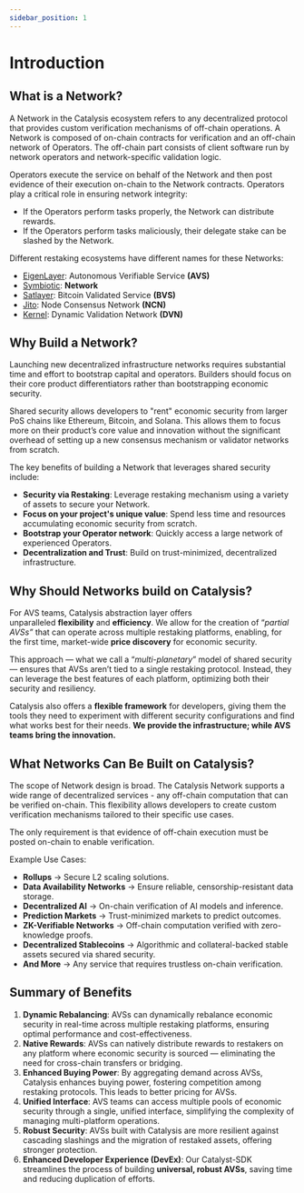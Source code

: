 ```yaml
---
sidebar_position: 1
---
```


# Introduction

## What is a Network?

A Network in the Catalysis ecosystem refers to any decentralized protocol that provides custom verification mechanisms of off-chain operations. A Network is composed of on-chain contracts for verification and an off-chain network of Operators. The off-chain part consists of client software run by network operators and network-specific validation logic.

Operators execute the service on behalf of the Network and then post evidence of their execution on-chain to the Network contracts. Operators play a critical role in ensuring network integrity:
- If the Operators perform tasks properly, the Network can distribute rewards.
- If the Operators perform tasks maliciously, their delegate stake can be slashed by the Network.

Different restaking ecosystems have different names for these Networks:
- [EigenLayer](https://www.eigenlayer.xyz/): Autonomous Verifiable Service **(AVS)**
- [Symbiotic](https://www.symbiotic.fi/): **Network**
- [Satlayer](https://www.satlayer.xyz/): Bitcoin Validated Service **(BVS)**
- [Jito](https://www.jito.network/restaking/): Node Consensus Network **(NCN)**
- [Kernel](https://kerneldao.com/): Dynamic Validation Network **(DVN)**

## Why Build a Network?

Launching new decentralized infrastructure networks requires substantial time and effort to bootstrap capital and operators. Builders should focus on their core product differentiators rather than bootstrapping economic security.

Shared security allows developers to "rent" economic security from larger PoS chains like Ethereum, Bitcoin, and Solana. This allows them to focus more on their product’s core value and innovation without the significant overhead of setting up a new consensus mechanism or validator networks from scratch.

The key benefits of building a Network that leverages shared security include:

- **Security via Restaking**: Leverage restaking mechanism using a variety of assets to secure your Network.
- **Focus on your project's unique value**: Spend less time and resources accumulating economic security from scratch.
- **Bootstrap your Operator network**: Quickly access a large network of experienced Operators.
- **Decentralization and Trust**: Build on trust-minimized, decentralized infrastructure.

## Why Should Networks build on Catalysis?

For AVS teams, Catalysis abstraction layer offers unparalleled **flexibility** and **efficiency**. We allow for the creation of “*partial AVSs”* that can operate across multiple restaking platforms, enabling, for the first time, market-wide **price discovery** for economic security.

This approach — what we call a “*multi-planetary*” model of shared security — ensures that AVSs aren’t tied to a single restaking protocol. Instead, they can leverage the best features of each platform, optimizing both their security and resiliency.

Catalysis also offers a **flexible framework** for developers, giving them the tools they need to experiment with different security configurations and find what works best for their needs. **We provide the infrastructure; while AVS teams bring the innovation.**

## What Networks Can Be Built on Catalysis?

The scope of Network design is broad. The Catalysis Network supports a wide range of decentralized services - any off-chain computation that can be verified on-chain. This flexibility allows developers to create custom verification mechanisms tailored to their specific use cases.

The only requirement is that evidence of off-chain execution must be posted on-chain to enable verification.

Example Use Cases:
- **Rollups** → Secure L2 scaling solutions.
- **Data Availability Networks** → Ensure reliable, censorship-resistant data storage.
- **Decentralized AI** → On-chain verification of AI models and inference.
- **Prediction Markets** → Trust-minimized markets to predict outcomes.
- **ZK-Verifiable Networks** → Off-chain computation verified with zero-knowledge proofs.
- **Decentralized Stablecoins** → Algorithmic and collateral-backed stable assets secured via shared security.
- **And More** → Any service that requires trustless on-chain verification.

## Summary of Benefits

1. **Dynamic Rebalancing**: AVSs can dynamically rebalance economic security in real-time across multiple restaking platforms, ensuring optimal performance and cost-effectiveness.
2. **Native Rewards**: AVSs can natively distribute rewards to restakers on any platform where economic security is sourced — eliminating the need for cross-chain transfers or bridging.
3. **Enhanced Buying Power**: By aggregating demand across AVSs, Catalysis enhances buying power, fostering competition among restaking protocols. This leads to better pricing for AVSs.
4. **Unified Interface**: AVS teams can access multiple pools of economic security through a single, unified interface, simplifying the complexity of managing multi-platform operations.
5. **Robust Security**: AVSs built with Catalysis are more resilient against cascading slashings and the migration of restaked assets, offering stronger protection.
6. **Enhanced Developer Experience (DevEx)**: Our Catalyst-SDK streamlines the process of building **universal, robust AVSs**, saving time and reducing duplication of efforts.